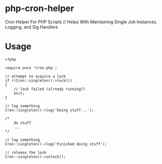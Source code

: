 php-cron-helper
===============

Cron Helper For PHP Scripts // Helps With Maintaining Single Job Instances, Logging, and Sig Handlers


Usage
=====

```
<?php

require_once 'Cron.php';

// attempt to acquire a lock
if (!Cron::singleton()->lock())
{
	// lock failed (already running?)
	exit;
}

// log something
Cron::singleton()->log('Doing stuff...');

/*
	do stuff
	...
*/

// log something
Cron::singleton()->log('Finished doing stuff');

// release the lock
Cron::singleton()->unlock();
```